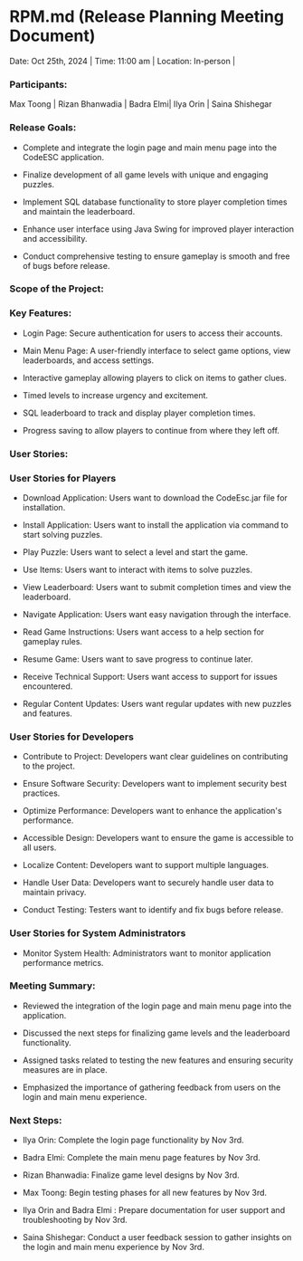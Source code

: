 # **RPM.md (Release Planning Meeting Document)**

Date: Oct 25th, 2024 |
Time: 11:00 am |
Location: In-person |


### Participants:

Max Toong |
Rizan Bhanwadia |
Badra Elmi|
Ilya Orin |
Saina Shishegar


### Release Goals:

* Complete and integrate the login page and main menu page into the CodeESC application.

* Finalize development of all game levels with unique and engaging puzzles.

* Implement SQL database functionality to store player completion times and maintain the leaderboard.

* Enhance user interface using Java Swing for improved player interaction and accessibility.

* Conduct comprehensive testing to ensure gameplay is smooth and free of bugs before release.


### Scope of the Project:
### Key Features:
* Login Page: Secure authentication for users to access their accounts.

* Main Menu Page: A user-friendly interface to select game options, view leaderboards, and access settings.

* Interactive gameplay allowing players to click on items to gather clues.

* Timed levels to increase urgency and excitement.

* SQL leaderboard to track and display player completion times.

* Progress saving to allow players to continue from where they left off.


### User Stories:
### User Stories for Players
* Download Application: Users want to download the CodeEsc.jar file for installation.

* Install Application: Users want to install the application via command to start solving puzzles.

* Play Puzzle: Users want to select a level and start the game.

* Use Items: Users want to interact with items to solve puzzles.

* View Leaderboard: Users want to submit completion times and view the leaderboard.

* Navigate Application: Users want easy navigation through the interface.

* Read Game Instructions: Users want access to a help section for gameplay rules.

* Resume Game: Users want to save progress to continue later.

* Receive Technical Support: Users want access to support for issues encountered.

* Regular Content Updates: Users want regular updates with new puzzles and features.


### User Stories for Developers
* Contribute to Project: Developers want clear guidelines on contributing to the project.

* Ensure Software Security: Developers want to implement security best practices.

* Optimize Performance: Developers want to enhance the application's performance.

* Accessible Design: Developers want to ensure the game is accessible to all users.

* Localize Content: Developers want to support multiple languages.

* Handle User Data: Developers want to securely handle user data to maintain privacy.

* Conduct Testing: Testers want to identify and fix bugs before release.


### User Stories for System Administrators
* Monitor System Health: Administrators want to monitor application performance metrics.


### Meeting Summary:
* Reviewed the integration of the login page and main menu page into the application.

* Discussed the next steps for finalizing game levels and the leaderboard functionality.

* Assigned tasks related to testing the new features and ensuring security measures are in place.

* Emphasized the importance of gathering feedback from users on the login and main menu experience.


### Next Steps:
* Ilya Orin: Complete the login page functionality by Nov 3rd.

* Badra Elmi: Complete the main menu page features by Nov 3rd.

* Rizan Bhanwadia: Finalize game level designs by Nov 3rd.

* Max Toong: Begin testing phases for all new features by Nov 3rd.

* Ilya Orin and Badra Elmi : Prepare documentation for user support and troubleshooting by Nov 3rd.

* Saina Shishegar: Conduct a user feedback session to gather insights on the login and main menu experience by Nov 3rd.
